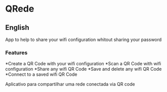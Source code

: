 # QRede

<h2>English</h2>
App to help to share your wifi configuration whitout sharing your password

<h3>Features</h3>
*Create a QR Code with your wifi configuration
*Scan a QR Code with wifi configuration
*Share any wifi QR Code 
*Save and delete any wifi QR Code
*Connect to a saved wifi QR Code


Aplicativo para compartilhar uma rede conectada via QR code
